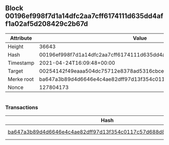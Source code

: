 ## Block 00196ef998f7d1a14dfc2aa7cff6174111d635dd4aff1a02af5d208429c2b67d

Attribute | Value
--- | ---
Height | 36643
Hash | 00196ef998f7d1a14dfc2aa7cff6174111d635dd4aff1a02af5d208429c2b67d
Timestamp | 2021-04-24T16:09:48+00:00
Target | 00254142f49eaaa504dc75712e8378ad5316cbcead634704b3734b6271167cc4
Merke root | ba647a3b89d4d6646e4c4ae82dff97d13f354c0117c57d688d8b30d30e6b6804
Nonce | 127804173

```

```

### Transactions

Hash | Amount
--- | ---
[ba647a3b89d4d6646e4c4ae82dff97d13f354c0117c57d688d8b30d30e6b6804](ba647a3b89d4d6646e4c4ae82dff97d13f354c0117c57d688d8b30d30e6b6804.md) | 10.00000000 SKEPTI 
